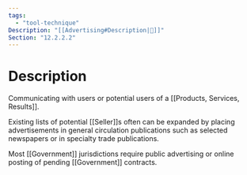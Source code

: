 ```yaml
---
tags:
  - "tool-technique"
Description: "[[Advertising#Description|📝]]"
Section: "12.2.2.2"
---
```

# Description
Communicating with users or potential users of a [[Products, Services, Results]].

Existing lists of potential [[Seller]]s often can be expanded by placing advertisements in general circulation publications such as selected newspapers or in specialty trade publications.

Most [[Government]] jurisdictions require public advertising or online posting of pending [[Government]] contracts.